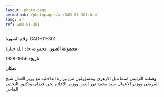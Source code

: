 ```yaml
---
layout: photo-page
permalink: /photopages/ar/GAD-01-301.html
lang: ar
ref: GAD-01-301
---
```


**رقم الصورة:** GAD-01-301

**مجموعة الصور:** مجموعة جاد الله جبارة

**تاريخ:**  1956-1958

**مكان:**

**وصف:** الرئيس اسماعيل الازهري ومسؤولون من وزارة الداخلية مع وزير العدل شيخ المرضي ووزير الاعمال سيد محمد نور الدين ووزير الاعلام يحي فضلي ودكتور التجاني الماحي
